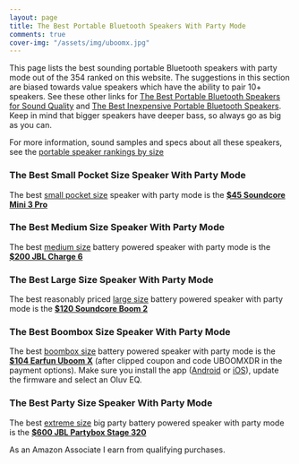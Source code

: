 ```yaml
---
layout: page
title: The Best Portable Bluetooth Speakers With Party Mode
comments: true
cover-img: "/assets/img/uboomx.jpg"
---
```


This page lists the best sounding portable Bluetooth speakers with party mode out of the 354 ranked on this website. The suggestions in this section are biased towards value speakers which have the ability to pair 10+ speakers. See these other links for [The Best Portable Bluetooth Speakers for Sound Quality](/top-recommended/) and [The Best Inexpensive Portable Bluetooth Speakers](/top-recommended-inexpensive/). Keep in mind that bigger speakers have deeper bass, so always go as big as you can.

For more information, sound samples and specs about all these speakers, see the [portable speaker rankings by size](/#all-portable-bluetooth-speakers-ranked)

### The Best Small Pocket Size Speaker With Party Mode

The best [small pocket size](/pocket-size/) speaker with party mode is the [**$45 Soundcore Mini 3 Pro**](https://www.amazon.com/Soundcore-Portable-Waterproof-Bluetooth-Speaker/dp/B0CCZS3J4J?th=1&linkCode=ll1&tag=rankingspea01-20&linkId=e134b5d01b3f7fe670640a1efa145488&language=en_US&ref_=as_li_ss_tl)

### The Best Medium Size Speaker With Party Mode

The best [medium size](/small-medium-size/) battery powered speaker with party mode is the [**$200 JBL Charge 6**](https://www.amazon.com/JBL-Charge-Waterproof-Drop-Proof-Built/dp/B0DN35M7S9?crid=3NK1ENMNWNJ90&dib=eyJ2IjoiMSJ9.S_WbOlefzCJ_hIKWapTlCA98ux6Gl18wl_XGQN2aVhF-dRVc-yyPd6ga9FlVhrfr-MFHY97C3zFdadMQoP8K8dR3_qVUyeplRpTdlkaWJDA1yiU3gNKemeFAuPVkGwfLH84UEBP_SC3GgYYNwTyYiQRybXbeYAQI5_WDgrQeCbqwiC5vu7MItuZOr-qfOhelJIeXFGB5Vbrl4EHzAFUOis_WuZylR62msyJatEdCrV0.XOKBVTjPlGLrxv9c8Ggybf-kVSMHECxNQKUo5QINII0&dib_tag=se&keywords=jbl+charge+6&qid=1743788038&sprefix=jbl+charge+6,aps,254&sr=8-1-spons&sp_csd=d2lkZ2V0TmFtZT1zcF9hdGY&th=1&linkCode=ll1&tag=rankingspea01-20&linkId=bdfec279836aad51f4dc8baf17ce5b17&language=en_US&ref_=as_li_ss_tl)

### The Best Large Size Speaker With Party Mode

The best reasonably priced [large size](/large-size/) battery powered speaker with party mode is the [**$120 Soundcore Boom 2**](https://www.amazon.com/soundcore-Subwoofer-Waterproof-Floatable-Bluetooth/dp/B0CQ53RVTW/ref=sr_1_3?_encoding=UTF8&tag=rankingspea01-20&linkCode=ur2&linkId=f951314347e23bddd72378c50e4862fd&camp=1789&creative=9325&th=1)

### The Best Boombox Size Speaker With Party Mode

The best [boombox size](/boombox-size/) battery powered speaker with party mode is the [**$104 Earfun Uboom X**](https://www.amazon.com/EarFun-Bluetooth-JumboBass-Waterproof-PowerBank/dp/B0D53P1PQ8?crid=GMAIDL2QPLU&dib=eyJ2IjoiMSJ9.VBK3NL3n6z3zLWtet_sYf9dIHZAC-BRKcdnBp_qbaQedvRp0hHmYqJ17-uWpWEgnZt0TWbx5xgtOb9ZYQvOT6yl-D2TmGHtPxQZ1S34-l5JDCDZ0AkeOryI51-UEwJfantFp35uSfLZCtl-LB5f38TzUs-AW51WiTmcvadHRKxICegv6oDKI0gXe8v2KKsQAW2_j7gqyLo0ccKJphfqdPv9aoNO9lqLK7LWfxRvkKSg.JoD8-VHLjSEduuxwDuleuPC_WVQbSPrvWtQi0U9om4g&dib_tag=se&keywords=earfun+uboom+x&qid=1728392942&sprefix=earfun+uboo%2Caps%2C191&sr=8-1&linkCode=ll1&tag=rankingspea01-20&linkId=a6f043ed5b53d146ae0149581ad04e7b&language=en_US&ref_=as_li_ss_tl) (after clipped coupon and code UBOOMXDR in the payment options). Make sure you install the app ([Android](https://play.google.com/store/apps/details?id=com.corelink.earfun&hl=en_US) or [iOS](https://apps.apple.com/us/app/earfun-audio/id1612795156)), update the firmware and select an Oluv EQ.

### The Best Party Size Speaker With Party Mode

The best [extreme size](/extreme-size/) big party battery powered speaker with party mode is the [**$600 JBL Partybox Stage 320**](https://www.amazon.com/JBL-PartyBox-Stage-320-Telescopic/dp/B0CTD6V6S6?crid=1MTPHNOMIK3TD&dib=eyJ2IjoiMSJ9.YO7u8WYFkmKFC6sftzWAFqKkKYnCs2U21bMmSiCEhQAPKEmzn7rbS1ywlIJvQ8RIZDsvVVO7by5sAdj0_w_8vSJOWT8GK1jJBYLMxUy4Hm44RkX0iE-6fK88ZRyP1c64-cuFuHXRehtDMf6KFf36xiqKr7nUnbjATnuQvdHnfEaaOpM1bYE22JQ3kCtk_1_02-kSi5mgVItkoB2kZ62BRgz03B0O93pYkkSlOSZde3s.5wRibKkPk08pZa52XwUGsnARcrLlCTNNgw44K4bB6Rs&dib_tag=se&keywords=partybox+320&qid=1713332137&sprefix=partybox+310%2Caps%2C146&sr=8-1&linkCode=ll1&tag=rankingspea01-20&linkId=d6e51cdaeecda4c56ddd9abc1ea592ed&language=en_US&ref_=as_li_ss_tl)

As an Amazon Associate I earn from qualifying purchases.
